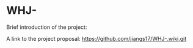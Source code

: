 # WHJ-

Brief introduction of the project:

A link to the project proposal: https://github.com/jiangs17/WHJ-.wiki.git
